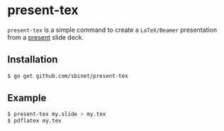present-tex
===========

`present-tex` is a simple command to create a `LaTeX/Beamer` presentation from a [present](https:///golang.org/x/tools/cmd/present) slide deck.

## Installation

```sh
$ go get github.com/sbinet/present-tex
```

## Example

```sh
$ present-tex my.slide > my.tex
$ pdflatex my.tex
```


